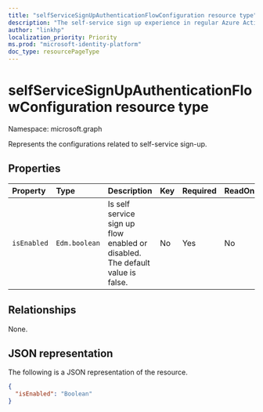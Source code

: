 ```yaml
---
title: "selfServiceSignUpAuthenticationFlowConfiguration resource type"
description: "The self-service sign up experience in regular Azure Active Directory (Azure AD) tenants (otherwsie known as ExtId/ExId/BYOI) enables  users to initiate a self-service sign up flow."
author: "linkhp"
localization_priority: Priority
ms.prod: "microsoft-identity-platform"
doc_type: resourcePageType
---
```


# selfServiceSignUpAuthenticationFlowConfiguration resource type


Namespace: microsoft.graph

Represents the configurations related to self-service sign-up.

## Properties
|Property|Type|Description|Key|Required|ReadOnly|
|:-------|:---|:----------|:--|:-------|:-------|
|`isEnabled`|`Edm.boolean`|Is self service sign up flow enabled or disabled. The default value is false. |No|Yes|No|

## Relationships
None.

## JSON representation
The following is a JSON representation of the resource.
<!-- {
  "blockType": "resource",
  "@odata.type": "microsoft.graph.selfServiceSignUpAuthenticationFlowConfiguration"
}
-->
<!--{
  "@odata.type": "#microsoft.graph.selfServiceSignUpAuthenticationFlowConfiguration",
  "isEnabled": "Boolean"
}-->

``` json
{
  "isEnabled": "Boolean"
}
```
